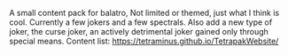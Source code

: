 A small content pack for balatro, Not limited or themed, just what I think is cool. Currently a few jokers and a few spectrals. Also add a new type of joker, the curse joker, an actively detrimental joker gained only through special means. Content list: https://tetraminus.github.io/TetrapakWebsite/